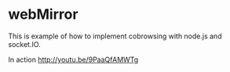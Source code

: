 webMirror
=========

This is example of how to implement cobrowsing with node.js and socket.IO.

In action http://youtu.be/9PaaQfAMWTg

